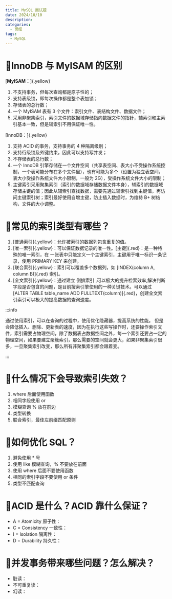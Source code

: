 ```yaml
---
title: MySQL 面试题
date: 2024/10/10
description: 
categories: 
  - 面经
tags: 
  - MySQL
---
```


# :triangular_flag_on_post:InnoDB 与 MyISAM 的区别

[**MyISAM：**]{.yellow}

1. 不支持事务，但每次查询都是原子性的；
2. 支持表级锁，即每次操作都是整个表加锁；
3. 存储表的总行数；
4. 一个 MyISAM 表有 3 个文件：索引文件、表结构文件、数据文件；
5. 采用非聚集索引，索引文件的数据域存储指向数据文件的指针，辅索引和主索引基本一致，但是辅索引不用保证唯一性。

[InnoDB：]{.yellow}

1. 支持 ACID 的事务，支持事务的 4 种隔离级别；
2. 支持行级锁及外键约束，因此可以支持写并发；
3. 不存储表的总行数；
4. 一个 InnoDB 引擎存储在一个文件空间（共享表空间、表大小不受操作系统控制，一个表可能分布在多个文件里），也有可能为多个（设置为独立表空间，表大小受操作系统文件大小限制，一般为 2G），受操作系统文件大小的限制；
5. 主键索引采用聚集索引（索引的数据域存储数据文件本身），辅索引的数据域存储主键的值；因此从辅索引查找数据，需要先通过辅索引找到主键值，再访问主键索引树；索引最好使用自增主键，防止插入数据时，为维持 B+ 树结构，文件的大小调整。

# :triangular_flag_on_post:常见的索引类型有哪些？

1. [普通索引]{.yellow}：允许被索引的数据列包含重复的值。
2. [唯一索引]{.yellow}：可以保证数据记录的唯一性。[主键]{.red}：是一种特殊的唯一索引，在 一张表中只能定义一个主键索引，主键用于唯一标识一条记录，使用 PRIMARY KEY 来创建。
3. [联合索引]{.yellow}：索引可以覆盖多个数据列，如 [INDEX(column A, column B)]{.red} 索引。
4. [全文索引]{.yellow}：通过建立 倒排索引 ,可以极大的提升检索效率,解决判断字段是否包含的问题，是目前搜索引擎使用的一种关键技术。可以通过 [ALTER TABLE table_name ADD FULLTEXT(column)]{.red}，创建全文索引索引可以极大的提高数据的查询速度。

:::info

通过使用索引，可以在查询的过程中，使用优化隐藏器，提高系统的性能。 但是会降低插入、删除、更新表的速度，因为在执行这些写操作时，还要操作索引文件，索引需要占物理空间，除了数据表占数据空间之外，每一个索引还要占一定的物理空间，如果要建立聚簇索引，那么需要的空间就会更大，如果非聚集索引很多，一旦聚集索引改变，那么所有非聚集索引都会跟着变。

:::

# :triangular_flag_on_post:什么情况下会导致索引失效？

1. where 后面使用函数
2. 相同字段使用 or
3. 模糊查询 % 放在前边
4. 类型转换
5. 联合索引，最佳左前缀匹配原则

# :triangular_flag_on_post:如何优化 SQL？

1. 避免使用 * 号
2. 使用 like 模糊查询，% 不要放在前面
3. 使用 where 后面不要使用函数
4. 相同的索引字段不要使用 or 条件
5. 类型不匹配查询

# :triangular_flag_on_post:ACID 是什么？ACID 靠什么保证？

- A = Atomicity 原子性：
- C = Consistency 一致性：
- I = Isolation 隔离性：
- D = Durability 持久性：

# :triangular_flag_on_post:并发事务带来哪些问题？怎么解决？

- 脏读：
- 不可重复读：
- 幻读：
